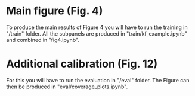 # Main figure (Fig. 4)

To produce the main results of Figure 4 you will have to run the training in "/train" folder.
All the subpanels are produced in "train/kf_example.ipynb" and combined in "fig4.ipynb".

# Additional calibration (Fig. 12)

For this you will have to run the evaluation in "/eval" folder. The Figure can then be produced in "eval/coverage_plots.ipynb".

